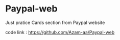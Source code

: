 # Paypal-web


Just pratice Cards section from Paypal website

code link : https://github.com/Azam-aa/Paypal-web
